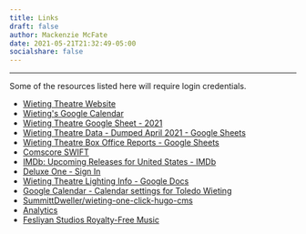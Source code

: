 ```yaml
---
title: Links
draft: false
author: Mackenzie McFate
date: 2021-05-21T21:32:49-05:00
socialshare: false
---
```

<!--
weight: 90
menu:
  main:
    identifier: prices
    pre: dollar-sign
    weight: 200
-->

<hr/>

Some of the resources listed here will require login credentials.

  - [Wieting Theatre Website](https://wieting.tamatoledo.com/)
  - [Wieting's Google Calendar](https://calendar.google.com/calendar/u/4?cid=dG9sZWRvd2lldGluZ0BnbWFpbC5jb20)
  - [Wieting Theatre Google Sheet - 2021](https://docs.google.com/spreadsheets/d/1zT7c8g8cyWi2FrkIN7AEXAuriLh_LQOocpuEa6MqYjk/edit#gid=2146429625)
  - [Wieting Theatre Data - Dumped April 2021 - Google Sheets](https://docs.google.com/spreadsheets/d/1DHU4wAsfKDPJL6hZYG_mz6Kk-yTkvLyoVnC7fL9Dbwo/edit#gid=968279106)
  - [Wieting Theatre Box Office Reports - Google Sheets](https://docs.google.com/spreadsheets/d/1aHpNvM7ygN1_cqSb7PRFWEZFk-0t1V_ONXW-O-1ci4o/edit#gid=0)
  - [Comscore SWIFT](https://swift.comscore.com/?redirect_to=%2Fhome)
  - [IMDb: Upcoming Releases for United States - IMDb](https://www.imdb.com/calendar/?ref_=nv_mv_cal)
  - [Deluxe One - Sign In](https://login.bydeluxe.com/)
  - [Wieting Theatre Lighting Info - Google Docs](https://docs.google.com/document/d/1x5MBq82-BwqoVCwlm0UYcMhl2K7jn6Oz81SUxUrpIVg/edit)
  - [Google Calendar - Calendar settings for Toledo Wieting](https://calendar.google.com/calendar/u/4/r/settings/calendar/dG9sZWRvd2lldGluZ0BnbWFpbC5jb20)
  - [SummittDweller/wieting-one-click-hugo-cms](https://github.com/SummittDweller/wieting-one-click-hugo-cms)
  - [Analytics](https://analytics.google.com/analytics/web/?authuser=4#/report-home/a194668720w269095608p241191842)
  - [Fesliyan Studios Royalty-Free Music](https://www.fesliyanstudios.com/)
  
